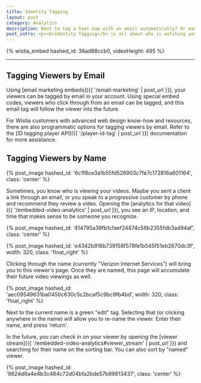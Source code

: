 ```yaml
---
title: Identity Tagging
layout: post
category: Analytics
description: Want to tag a heat map with an email automatically? Or manually enter a name? Learn how here!
post_intro: <p><b>Identity Tagging</b> is all about who is watching your videos, and watching their behavior over time.  Using emails and names, Wistia makes it easy to identify your most engaged viewers.</p>
---
```


{% wistia_embed hashed_id: 36ad88ccb0, videoHeight: 495 %}

---

## Tagging Viewers by Email

Using [email marketing embeds]({{ '/email-marketing' | post_url }}), your viewers can be tagged by email in your account.  Using special embed codes, viewers who click through from an email can be tagged, and this email tag will follow the viewer into the future.

For Wistia customers with advanced web design know-how and resources, there are also programmatic options for tagging viewers by email.  Refer to the [ID tagging player API]({{ '/player-id-tag' | post_url }}) documentation for more assistance.

## Tagging Viewers by Name

{% post_image hashed_id: '6c1f8ce3a1b55fd528903c7fe7c172816a601164', class: 'center' %}

Sometimes, you know who is viewing your videos.  Maybe you sent a client a link through an email, or you speak to a progressive customer by phone and recommend they review a video.  Opening the [analytics for that video]({{ '/embedded-video-analytics' | post_url }}), you see an IP, location, and time that makes sense to be someone you recognize.

{% post_image hashed_id: '414795a39fb1cfaef24874c56b2355fdb3ad94af', class: 'center' %}

{% post_image hashed_id: 'e4342b916b739158f578fe1b545f51eb2670dc3f', width: 320, class: 'float_right' %}

Clicking through the name (currently "Verizon Internet Services") will bring you to this viewer's page.  Once they are named, this page will accumulate their future video viewings as well.

{% post_image hashed_id: 'aec09549631ba0450c630c5c2bcaf5c9bc9fb4bd', width: 320, class: 'float_right' %}

Next to the current name is a green "edit" tag.  Selecting that (or clicking anywhere in the name) will allow you to re-name the viewer.  Enter their name, and press 'return'.

In the future, you can check in on your viewer by opening the [viewer stream]({{ '/embedded-video-analytics#viewer_stream' | post_url }}) and searching for their name on the sorting bar.  You can also sort by "named" viewer.

{% post_image hashed_id: '9624d8a4e4b3c484c72d04bfa2bde57b89813437', class: 'center' %}

